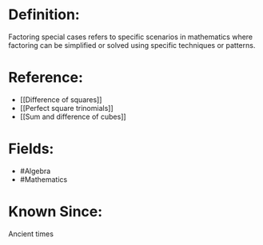 

# Definition:
Factoring special cases refers to specific scenarios in mathematics where factoring can be simplified or solved using specific techniques or patterns.

# Reference:
- [[Difference of squares]]
- [[Perfect square trinomials]]
- [[Sum and difference of cubes]]

# Fields: 
- #Algebra
- #Mathematics

# Known Since:
Ancient times

